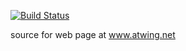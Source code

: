 [![Build Status](https://travis-ci.org/atwing/atwing.github.io.svg?branch=master)](https://travis-ci.org/atwing/atwing.github.io)

source for web page at www.atwing.net
